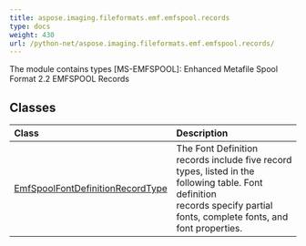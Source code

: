```yaml
---
title: aspose.imaging.fileformats.emf.emfspool.records
type: docs
weight: 430
url: /python-net/aspose.imaging.fileformats.emf.emfspool.records/
---
```



The module contains types [MS-EMFSPOOL]: Enhanced Metafile Spool Format 2.2 EMFSPOOL Records

## **Classes**
|**Class**|**Description**|
| :- | :- |
|[EmfSpoolFontDefinitionRecordType](/imaging/python-net/aspose.imaging.fileformats.emf.emfspool.records/emfspoolfontdefinitionrecordtype/)|The Font Definition records include five record types, listed in the following table. Font definition<br/>            records specify partial fonts, complete fonts, and font properties.|
